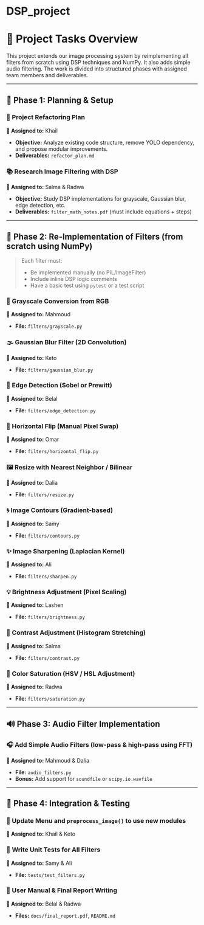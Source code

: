 # DSP_project
# 🔧 Project Tasks Overview

This project extends our image processing system by reimplementing all filters from scratch using DSP techniques and NumPy. It also adds simple audio filtering. The work is divided into structured phases with assigned team members and deliverables.

---

## 💼 Phase 1: Planning & Setup

### 📄 Project Refactoring Plan
**👤 Assigned to:** Khail  
- **Objective:** Analyze existing code structure, remove YOLO dependency, and propose modular improvements.  
- **Deliverables:** `refactor_plan.md`

### 📚 Research Image Filtering with DSP
**👤 Assigned to:** Salma & Radwa  
- **Objective:** Study DSP implementations for grayscale, Gaussian blur, edge detection, etc.  
- **Deliverables:** `filter_math_notes.pdf` (must include equations + steps)

---

## 🧠 Phase 2: Re-Implementation of Filters (from scratch using NumPy)

> Each filter must:
> - Be implemented manually (no PIL/ImageFilter)
> - Include inline DSP logic comments
> - Have a basic test using `pytest` or a test script

### 🎨 Grayscale Conversion from RGB
**👤 Assigned to:** Mahmoud  
- **File:** `filters/grayscale.py`

### 🌫 Gaussian Blur Filter (2D Convolution)
**👤 Assigned to:** Keto  
- **File:** `filters/gaussian_blur.py`

### 🧱 Edge Detection (Sobel or Prewitt)
**👤 Assigned to:** Belal  
- **File:** `filters/edge_detection.py`

### 🔁 Horizontal Flip (Manual Pixel Swap)
**👤 Assigned to:** Omar  
- **File:** `filters/horizontal_flip.py`

### 🖼 Resize with Nearest Neighbor / Bilinear
**👤 Assigned to:** Dalia  
- **File:** `filters/resize.py`

### 🌀 Image Contours (Gradient-based)
**👤 Assigned to:** Samy  
- **File:** `filters/contours.py`

### ✨ Image Sharpening (Laplacian Kernel)
**👤 Assigned to:** Ali  
- **File:** `filters/sharpen.py`

### 💡 Brightness Adjustment (Pixel Scaling)
**👤 Assigned to:** Lashen  
- **File:** `filters/brightness.py`

### 🏁 Contrast Adjustment (Histogram Stretching)
**👤 Assigned to:** Salma  
- **File:** `filters/contrast.py`

### 🎨 Color Saturation (HSV / HSL Adjustment)
**👤 Assigned to:** Radwa  
- **File:** `filters/saturation.py`

---

## 🔊 Phase 3: Audio Filter Implementation

### 🎧 Add Simple Audio Filters (low-pass & high-pass using FFT)
**👤 Assigned to:** Mahmoud & Dalia  
- **File:** `audio_filters.py`  
- **Bonus:** Add support for `soundfile` or `scipy.io.wavfile`

---

## 🧪 Phase 4: Integration & Testing

### 🔄 Update Menu and `preprocess_image()` to use new modules
**👤 Assigned to:** Khail & Keto  

### 🧪 Write Unit Tests for All Filters
**👤 Assigned to:** Samy & Ali  
- **File:** `tests/test_filters.py`

### 📘 User Manual & Final Report Writing
**👤 Assigned to:** Belal & Radwa  
- **Files:** `docs/final_report.pdf`, `README.md`
